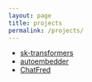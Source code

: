 ```yaml
---
layout: page
title: projects
permalink: /projects/
---
```


* [sk-transformers](https://github.com/chrislemke/sk-transformers)
* [autoembedder](https://github.com/chrislemke/autoembedder)
* [ChatFred](https://github.com/chrislemke/ChatFred)

